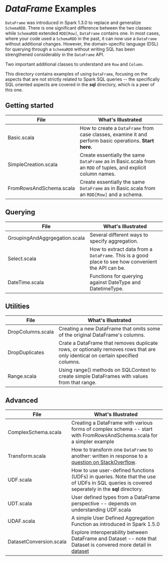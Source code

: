 # _DataFrame_ Examples

`DataFrame` was introduced in Spark 1.3.0 to replace and generalize `SchemaRDD`. 
There is one significant difference between the two classes: while `SchemaRDD` extended `RDD[Row]`, `DataFrame` contains one. 
In most cases, where your code used a `SchemaRDD` in the past, it can now use a `DataFrame` without additional changes. 
However, the domain-specific language (DSL) for querying through a `SchemaRDD` without writing SQL has been strengthened considerably in the `DataFrame` API. 

Two important additional classes to understand are `Row` and `Column`.

This directory contains examples of using `DataFrame`, focusing on the aspects that are not strictly related to Spark SQL queries --
the specifically SQL oriented aspects are covered in the **sql** directory, which is a peer of this one. 

## Getting started

| File                  | What's Illustrated    |
|-----------------------|-----------------------|
| Basic.scala           | How to create a `DataFrame` from case classes, examine it and perform basic operations. **Start here.** |
| SimpleCreation.scala | Create essentially the same `DataFrame` as in Basic.scala from an `RDD` of tuples, and explicit column names. |
| FromRowsAndSchema.scala | Create essentially the same `DataFrame` as in Basic.scala from an `RDD[Row]` and a schema. |

## Querying

| File                  | What's Illustrated    |
|-----------------------|-----------------------|
| GroupingAndAggrgegation.scala | Several different ways to specify aggregation. |
| Select.scala          | How to extract data from a `DataFrame`. This is a good place to see how convenient the API can be. |
| DateTime.scala        | Functions for querying against DateType and DatetimeType. |

## Utilities

| File                  | What's Illustrated    |
|-----------------------|-----------------------|
| DropColumns.scala     | Creating a new DataFrame that omits some of the original DataFrame's columns. |
| DropDuplicates        | Crate a DataFrame that removes duplicate rows, or optionally removes rows that are only identical on certain specified columns. |
| Range.scala           | Using range() methods on SQLContext to create simple DataFrames with values from that range. |

## Advanced

| File                  | What's Illustrated    |
|-----------------------|-----------------------|
| ComplexSchema.scala   | Creating a DataFrame with various forms of complex schema -- start with FromRowsAndSchema.scala for a simpler example |
| Transform.scala       | How to transform one `DataFrame` to another: written in response to a [question on StackOverflow](http://stackoverflow.com/questions/29151348/operation-on-data-frame/29159604). |
| UDF.scala             | How to use user-defined functions (UDFs) in queries. Note that the use of UDFs in SQL queries is covered seperately in the **sql** directory. |
| UDT.scala             | User defined types from a DataFrame perspective -- depends on understanding UDF.scala |
| UDAF.scala            | A simple User Defined Aggregation Function as introduced in Spark 1.5.0 |
| DatasetConversion.scala | Explore interoperability between DataFrame and Dataset  -- note that Dataset is convered more detail in [dataset](../dataset/README.md) |